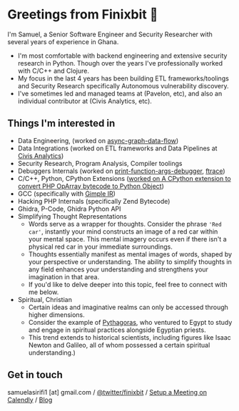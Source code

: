 # Greetings from Finixbit 👋

I'm Samuel, a Senior Software Engineer and Security Researcher with several years of experience in Ghana. 

- I'm most comfortable with backend engineering and extensive security research in Python. Though over the years I've professionally worked with C/C++ and Clojure.
- My focus in the last 4 years has been building ETL frameworks/toolings and Security Research specifically Autonomous vulnerability discovery.
- I've sometimes led and managed teams at (Pavelon, etc), and also an individual contributor at (Civis Analytics, etc).

## Things I'm interested in

- Data Engineering, (worked on [async-graph-data-flow](https://github.com/civisanalytics/async-graph-data-flow))
- Data Integrations (worked on ETL frameworks and Data Pipelines at [Civis Analytics](https://www.civisanalytics.com/))
- Security Research, Program Analysis, Compiler toolings
- Debuggers Internals (worked on [print-function-args-debugger](https://github.com/finixbit/print-function-args-debugger), [ftrace](https://github.com/finixbit/ftrace))
- C/C++, Python, CPython Extensions ([worked on A CPython extension to convert PHP OpArray bytecode to Python Object](https://github.com/finixbit/php-bytecode-security-framework))
- GCC (specifically with [Gimple IR](https://gcc.gnu.org/wiki/GIMPLE))
- Hacking PHP Internals (specifically Zend Bytecode) 
- Ghidra, P-Code, Ghidra Python API
- Simplifying Thought Representations 
    - Words serve as a wrapper for thoughts. Consider the phrase `'Red car'`, instantly your mind constructs an image of a red car within your mental space. This mental imagery occurs even if there isn't a physical red car in your immediate surroundings. 
    - Thoughts essentially manifest as mental images of words, shaped by your perspective or understanding. The ability to simplify thoughts in any field enhances your understanding and strengthens your imagination in that area. 
    - If you'd like to delve deeper into this topic, feel free to connect with me below.
- Spiritual, Christian 
    - Certain ideas and imaginative realms can only be accessed through higher dimensions. 
    - Consider the example of [Pythagoras](https://en.wikipedia.org/wiki/Pythagoras), who ventured to Egypt to study and engage in spiritual practices alongside Egyptian priests. 
    - This trend extends to historical scientists, including figures like Isaac Newton and Galileo, all of whom possessed a certain spiritual understanding.)

## Get in touch

samuelasirifi1 [at] gmail.com / [@twitter/finixbit](https://twitter.com/finixbit) / [Setup a Meeting on Calendly](https://calendly.com/finixbit) / [Blog](https://finixbit.github.io/site/)
